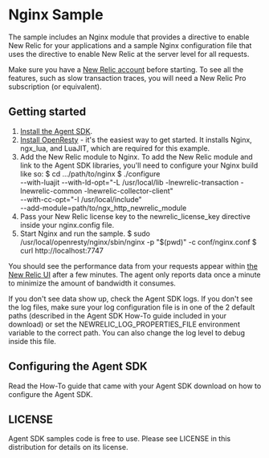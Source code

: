 # Nginx Sample

The sample includes an Nginx module that provides a directive to enable New
Relic for your applications and a sample Nginx configuration file that 
uses the directive to enable New Relic at the server level for all requests.

Make sure you have a [New Relic account](http://newrelic.com) before
starting. To see all the features, such as slow transaction traces, you will
need a New Relic Pro subscription (or equivalent).

## Getting started

1. [Install the Agent SDK](http://download.newrelic.com/agent_sdk/).
2. [Install OpenResty](http://openresty.org/#Installation) - it's the easiest
   way to get started. It installs Nginx, ngx_lua, and LuaJIT, which are
   required for this example.
3. Add the New Relic module to Nginx. To add the New Relic module and link to 
   the Agent SDK libraries, you'll need to configure your Nginx build like so:
   $ cd .../path/to/nginx
   $ ./configure \
     --with-luajit
     --with-ld-opt="-L /usr/local/lib -lnewrelic-transaction -lnewrelic-common -lnewrelic-collector-client" \
     --with-cc-opt="-I /usr/local/include" \
     --add-module=path/to/ngx_http_newrelic_module
4. Pass your New Relic license key to the newrelic_license_key directive
   inside your nginx.config file.
5. Start Nginx and run the sample.
   $ sudo /usr/local/openresty/nginx/sbin/nginx -p "$(pwd)" -c conf/nginx.conf
   $ curl http://localhost:7747

You should see the performance data from your requests appear within 
[the New Relic UI](https://rpm.newrelic.com/) after a few minutes. The agent 
only reports data once a minute to minimize the amount of bandwidth it
consumes.

If you don't see data show up, check the Agent SDK logs. If you don't see the
log files, make sure your log configuration file is in one of the 2 default 
paths (described in the Agent SDK How-To guide included in your download) or 
set the NEWRELIC_LOG_PROPERTIES_FILE environment variable to the correct path.
You can also change the log level to debug inside this file.

## Configuring the Agent SDK

Read the How-To guide that came with your Agent SDK download on how to
configure the Agent SDK.

## LICENSE

Agent SDK samples code is free to use. Please see LICENSE in this distribution 
for details on its license.
